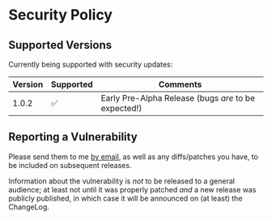 # Security Policy

## Supported Versions

Currently being supported with security updates:

| Version | Supported          | Comments                                            |
| ------- | ------------------ |-----------------------------------------------------|
| 1.0.2   | :white_check_mark: | Early Pre-Alpha Release (bugs _are_ to be expected!)|

## Reporting a Vulnerability

Please send them to me [by email](mailto:gwyneth.llewelyn@gwynethllewelyn.net), as well as any diffs/patches you have, to be included on subsequent releases.

Information about the vulnerability is _not_ to be released to a general audience; 
at least not until it was properly patched _and_ a new release was publicly published,
in which case it will be announced on (at least) the ChangeLog.
